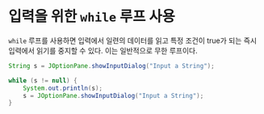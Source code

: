 # 입력을 위한 `while` 루프 사용

`while` 루프를 사용하면 입력에서 일련의 데이터를 읽고 특정 조건이 true가 되는 즉시 입력에서 읽기를 중지할 수 있다. 이는 일반적으로 무한 루프이다.

```java
String s = JOptionPane.showInputDialog("Input a String");

while (s != null) {
    System.out.println(s);
    s = JOptionPane.showInputDialog("Input a String");
}
```

